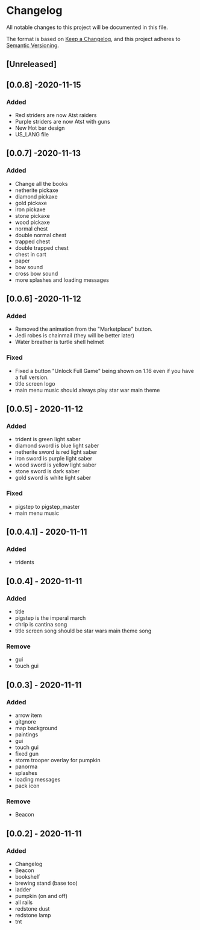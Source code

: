 # Changelog
All notable changes to this project will be documented in this file.

The format is based on [Keep a Changelog](https://keepachangelog.com/en/1.0.0/),
and this project adheres to [Semantic Versioning](https://semver.org/spec/v2.0.0.html).

## [Unreleased]

## [0.0.8] -2020-11-15
### Added
- Red striders are now Atst raiders
- Purple striders are now Atst with guns
- New Hot bar design
- US_LANG file

## [0.0.7] -2020-11-13
### Added
- Change all the books
- netherite pickaxe
- diamond pickaxe
- gold pickaxe
- iron pickaxe
- stone pickaxe
- wood pickaxe
- normal chest
- double normal chest
- trapped chest
- double trapped chest
- chest in cart
- paper
- bow sound
- cross bow sound
- more splashes and loading messages

## [0.0.6] -2020-11-12
### Added
- Removed the animation from the "Marketplace" button.
- Jedi robes is chainmail (they will be better later)
- Water breather is turtle shell helmet

### Fixed
- Fixed a button "Unlock Full Game" being shown on 1.16 even if you have a full version.
- title screen logo
- main menu music should always play star war main theme


## [0.0.5] - 2020-11-12
### Added
- trident is green light saber
- diamond sword is blue light saber
- netherite sword is red light saber
- iron sword is purple light saber
- wood sword is yellow light saber
- stone sword is dark saber
- gold sword is white light saber

### Fixed
- pigstep to pigstep_master
- main menu music

## [0.0.4.1] - 2020-11-11
### Added
- tridents

## [0.0.4] - 2020-11-11
### Added
- title
- pigstep is the imperal march
- chrip is cantina song
- title screen song should be star wars main theme song

### Remove
- gui
- touch gui

## [0.0.3] - 2020-11-11
### Added
- arrow item
- gitgnore
- map background
- paintings
- gui
- touch gui
- fixed gun
- storm trooper overlay for pumpkin
- panorma
- splashes 
- loading messages
- pack icon

### Remove
- Beacon

## [0.0.2] - 2020-11-11
### Added
- Changelog
- Beacon
- bookshelf
- brewing stand (base too)
- ladder
- pumpkin (on and off)
- all rails
- redstone dust
- redstone lamp
- tnt